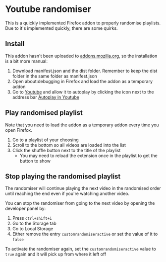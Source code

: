 # Youtube randomiser
This is a quickly implemented Firefox addon to properly randomise playlists. Due to it's implemented quickly, there are some quirks.

## Install
This addon hasn't been uploaded to [addons.mozilla.org](https://addons.mozilla.org), so the installation is a bit more manual:

1. Download manifest.json and the dist folder. Remember to keep the dist folder in the same folder as manifest.json
1. Open about:debugging in Firefox and load the addon as a temporary addon
1. Go to [Youtube](https://www.youtube.com) and allow it to autoplay by clicking the icon next to the address bar
[Autoplay in Youtube](images/allow-autoplay.png)

## Play randomised playlist
Note that you need to load the addon as a temporary addon every time you open Firefox.

1. Go to a playlist of your choosing
1. Scroll to the bottom so all videos are loaded into the list
1. Click the shuffle button next to the title of the playlist
    - You may need to reload the extension once in the playlist to get the button to show

## Stop playing the randomised playlist
The randomiser will continue playing the next video in the randomised order until reaching the end even if you're watching another video.

You can stop the randomiser from going to the next video by opening the developer panel by:

1. Press `ctrl+shift+i`
1. Go to the Storage tab
1. Go to Local Storage
1. Either remove the entry `customrandomiseractive` or set the value of it to `false`

To activate the randomiser again, set the `customrandomiseractive` value to `true` again and it will pick up from where it left off
